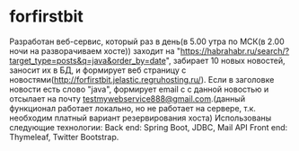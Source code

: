 # forfirstbit
Разработан веб-сервис, который раз в день(в 5.00 утра по МСК(в 2.00 ночи на разворачиваем хосте)) заходит на "https://habrahabr.ru/search/?target_type=posts&q=java&order_by=date",
забирает 10 новых новостей, заносит их в БД, и формирует веб страницу с новостями(http://forfirstbit.jelastic.regruhosting.ru/).
Если в заголовке новости есть слово "java", формирует email с с данной новостью и отсылает на почту testmywebservice888@gmail.com.(данный функционал работает локально, но не работает на сервере,
т.к. необходим платный вариант резервирования хоста)
Использованы следующие технологии:
Back end: Spring Boot, JDBC, Mail API
Front end: Thymeleaf, Twitter Bootstrap.
